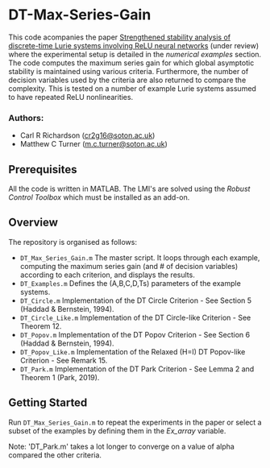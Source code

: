 # DT-Max-Series-Gain
This code acompanies the paper [Strengthened stability analysis of discrete-time Lurie systems involving ReLU neural networks]() (under review) where the experimental setup is detailed in the *numerical examples* section. The code computes the maximum series gain for which global asymptotic stability is maintained using various criteria. Furthermore, the number of decision variables used by the criteria are also returned to compare the complexity. This is tested on a number of example Lurie systems assumed to have repeated ReLU nonlinearities.  

### Authors:
* Carl R Richardson (cr2g16@soton.ac.uk)
* Matthew C Turner (m.c.turner@soton.ac.uk)

## Prerequisites
All the code is written in MATLAB. The LMI's are solved using the *Robust Control Toolbox* which must be installed as an add-on.

## Overview
The repository is organised as follows:
- `DT_Max_Series_Gain.m` The master script. It loops through each example, computing the maximum series gain (and # of decision variables) according to each criterion,  and displays the results.
- `DT_Examples.m` Defines the (A,B,C,D,Ts) parameters of the example systems.
- `DT_Circle.m` Implementation of the DT Circle Criterion - See Section 5 (Haddad & Bernstein, 1994).
- `DT_Circle_Like.m` Implementation of the DT Circle-like Criterion - See Theorem 12.
- `DT_Popov.m` Implementation of the DT Popov Criterion - See Section 6 (Haddad & Bernstein, 1994).
- `DT_Popov_Like.m` Implementation of the Relaxed (H=I) DT Popov-like Criterion - See Remark 15.
- `DT_Park.m` Implementation of the DT Park Criterion - See Lemma 2 and Theorem 1 (Park, 2019). 

## Getting Started
Run `DT_Max_Series_Gain.m` to repeat the experiments in the paper or select a subset of the examples by defining them in the *Ex_array* variable. 

Note: 'DT_Park.m' takes a lot longer to converge on a value of alpha compared the other criteria.
